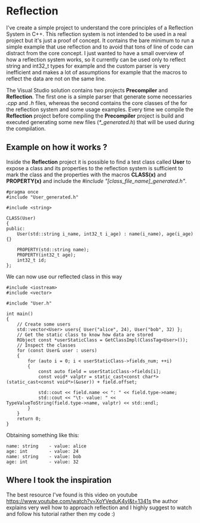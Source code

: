# Reflection
I've create a simple project to understand the core principles of a Reflection System in C++. This reflection system is not intended to be used in a real project 
but it's just a proof of concept. It contains the bare minimum to run a simple example that use reflection and to avoid that tons of line of code can distract from the 
core concept. I just wanted to have a small overview of how a reflection system works, so it currently can be used only to reflect string and int32_t types for example 
and the custom parser is very inefficient and makes a lot of assumptions for example that the macros to reflect the data are not on the same line. 

The Visual Studio solution contains two projects **Precompiler** and **Reflection**. The first one is a simple parser that generate some necessaries *.cpp* and *.h* files, whereas the second contains the core classes of the for the reflection system and some usage examples.
Every time we compile the **Reflection** project before compiling the **Precompiler** project is build and executed generating some new files (*\*_generated.h*) that will be used during the compilation. 

## Example on how it works ?
Inside the **Reflection** project it is possible to find a test class called **User** to expose a class and its properties to the reflection 
system is sufficient to mark the class and the properties with the macros **CLASS(x)** and **PROPERTY(x)** and include the *#include "[class_file_name]_generated.h"*.

```
#pragma once
#include "User_generated.h"

#include <string>

CLASS(User)
{
public:
	User(std::string i_name, int32_t i_age) : name(i_name), age(i_age) {}
	
	PROPERTY(std::string name);
	PROPERTY(int32_t age);
	int32_t id;
};
```

We can now use our reflected class in this way
```
#include <iostream>
#include <vector>

#include "User.h"

int main()
{
	// Create some users
	std::vector<User> users{ User("alice", 24), User("bob", 32) };
	// Get the static class to know how data are stored
	RObject const *userStaticClass = GetClassImpl(ClassTag<User>());
	// Inspect the classes
	for (const User& user : users)
	{
		for (auto i = 0; i < userStaticClass->fields_num; ++i)
		{
			const auto field = userStaticClass->fields[i];
			const void* valptr = static_cast<const char*>(static_cast<const void*>(&user)) + field.offset;
			
			std::cout << field.name << ": " << field.type->name;
			std::cout << "\t- value: " << TypeValueToString(field.type->name, valptr) << std::endl;
		}
	}
	return 0;
}
```

Obtaining something like this:
```
name: string    - value: alice
age: int        - value: 24
name: string    - value: bob
age: int        - value: 32
```

## Where I took the inspiration
The best resource I've found is this video on youtube https://www.youtube.com/watch?v=XoYVeduK4yI&t=1341s the author explains very well how to approach reflection and I highly suggest to watch and follow his tutorial rather then my code :)
